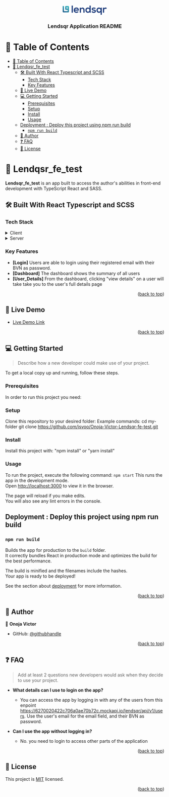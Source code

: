 <a name="readme-top"></a>

 
<div align="center"> 
  <img src="logo.svg" alt="logo" width="140"  height="auto" />
  <br/>

  <h3><b>Lendsqr Application README </b></h3>

</div>
 

# 📗 Table of Contents

- [📗 Table of Contents](#-table-of-contents)
- [📖 Lendqsr\_fe\_test ](#-lendqsr_fe_test-)
  - [🛠 Built With React Typescript and SCSS](#-built-with-react-typescript-and-scss)
    - [Tech Stack ](#tech-stack-)
    - [Key Features ](#key-features-)
  - [🚀 Live Demo ](#-live-demo-)
  - [💻 Getting Started ](#-getting-started-)
    - [Prerequisites](#prerequisites)
    - [Setup](#setup)
    - [Install](#install)
    - [Usage](#usage)
  - [Deployment : Deploy this project using npm  run build](#deployment--deploy-this-project-using-npm--run-build)
    - [`npm run build`](#npm-run-build)
  - [👥 Author ](#-author-)
  - [❓ FAQ ](#-faq-)
  - [📝 License ](#-license-)
 

# 📖 Lendqsr_fe_test <a name="about-project"></a> 

**Lendsqr_fe_test** is an app built to access the author's abilities in front-end development with TypeScript React and SASS.

## 🛠 Built With <a name="built-with">React Typescript and SCSS</a>

### Tech Stack <a name="tech-stack"></a>
 

<details>
  <summary>Client</summary>
  <ul>
    <li><a href="https://www.typescriptlang.org/">Typescript React</a></li>
    <li><a href="https://sass-lang.com/">SCSS</a></li>
  </ul>
</details>

<details>
  <summary>Server</summary>
  <ul>
    <li><a href="https://www.google.com/url?q=https://6270020422c706a0ae70b72c.mockapi.io/lendsqr/api/v1/users&sa=D&source=editors&ust=1674066247745072&usg=AOvVaw1oWbP6U5D2-NEE4ATlj0b0">Supplied Endpoints</a></li>
  </ul>
</details>

 

### Key Features <a name="key-features"></a>


- **[Login]** Users are able to login using their registered email with their BVN as password.
- **[Dashboard]** The dashboard shows the summary of all users
- **[User_Details]** From the dashboard, clicking "view details" on a user will take take you to the user's full details page

<p align="right">(<a href="#readme-top">back to top</a>)</p>



## 🚀 Live Demo <a name="live-demo"></a>
 

- [Live Demo Link](https://onoja-victor-lendsqr-fe-test.netlify.app/)

<p align="right">(<a href="#readme-top">back to top</a>)</p>

 
## 💻 Getting Started <a name="getting-started"></a>

> Describe how a new developer could make use of your project.

To get a local copy up and running, follow these steps.

### Prerequisites

In order to run this project you need:

<!--
Example command:

```sh
 gem install rails
```
 -->

### Setup

Clone this repository to your desired folder:
Example commands: 
cd my-folder
git clone https://github.com/jsvoo/Onoja-Victor-Lendsqr-fe-test.git


### Install

Install this project with: "npm install" or "yarn install"

 

### Usage

To run the project, execute the following command: `npm start`
This runs the app in the development mode.\
Open [http://localhost:3000](http://localhost:3000) to view it in the browser.

The page will reload if you make edits.\
You will also see any lint errors in the console.


## Deployment : Deploy this project using npm  run build

### `npm run build`

Builds the app for production to the `build` folder.\
It correctly bundles React in production mode and optimizes the build for the best performance.

The build is minified and the filenames include the hashes.\
Your app is ready to be deployed!

See the section about [deployment](https://facebook.github.io/create-react-app/docs/deployment) for more information.




<p align="right">(<a href="#readme-top">back to top</a>)</p>


## 👥 Author <a name="authors"></a>
  

👤 **Onoja Victor**

- GitHub: [@githubhandle](https://github.com/jsvoo) 


<p align="right">(<a href="#readme-top">back to top</a>)</p>

   

<!-- FAQ (optional) -->

## ❓ FAQ <a name="faq"></a>

> Add at least 2 questions new developers would ask when they decide to use your project.

- **What details can I use to login on the app?**

  - You can access the app by logging in with any of the users from this enpoint https://6270020422c706a0ae70b72c.mockapi.io/lendsqr/api/v1/users. Use the user's email for the email field, and their BVN as password.

- **Can I use the app without logging in?**

  - No. you need to login to access other parts of the application

<p align="right">(<a href="#readme-top">back to top</a>)</p>

<!-- LICENSE -->

## 📝 License <a name="license"></a>

This project is [MIT](./LICENSE) licensed.

 
<p align="right">(<a href="#readme-top">back to top</a>)</p>
